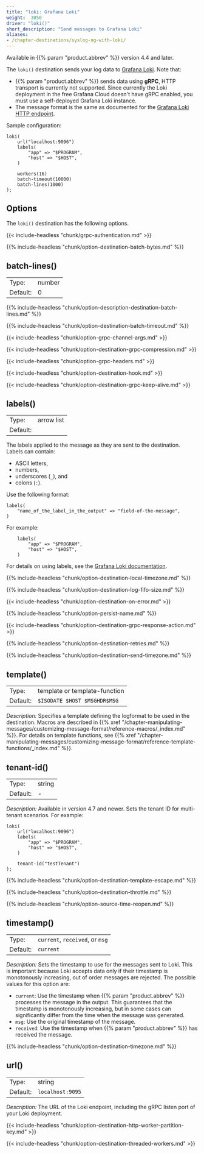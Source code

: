 ```yaml
---
title: "loki: Grafana Loki"
weight:  3050
driver: "loki()"
short_description: "Send messages to Grafana Loki"
aliases:
- /chapter-destinations/syslog-ng-with-loki/
---
```

<!-- This file is under the copyright of Axoflow, and licensed under Apache License 2.0, except for using the Axoflow and AxoSyslog trademarks. -->

Available in {{% param "product.abbrev" %}} version 4.4 and later.

The `loki()` destination sends your log data to [Grafana Loki](https://grafana.com/docs/loki/). Note that:

- {{% param "product.abbrev" %}} sends data using **gRPC**, HTTP transport is currently not supported. Since currently the Loki deployment in the free Grafana Cloud doesn't have gRPC enabled, you must use a self-deployed Grafana Loki instance.
- The message format is the same as documented for the [Grafana Loki HTTP endpoint](https://grafana.com/docs/loki/latest/reference/api/#push-log-entries-to-loki).

Sample configuration:

```shell
loki(
    url("localhost:9096")
    labels(
        "app" => "$PROGRAM",
        "host" => "$HOST",
    )

    workers(16)
    batch-timeout(10000)
    batch-lines(1000)
);
```

## Options

The `loki()` destination has the following options.

{{< include-headless "chunk/grpc-authentication.md" >}}

{{% include-headless "chunk/option-destination-batch-bytes.md" %}}

## batch-lines()

|          |        |
| -------- | ------ |
| Type:    | number |
| Default: | 0      |

{{% include-headless "chunk/option-description-destination-batch-lines.md" %}}

{{% include-headless "chunk/option-destination-batch-timeout.md" %}}

{{< include-headless "chunk/option-grpc-channel-args.md" >}}

{{< include-headless "chunk/option-destination-grpc-compression.md" >}}

{{< include-headless "chunk/option-grpc-headers.md" >}}

{{< include-headless "chunk/option-destination-hook.md" >}}

{{< include-headless "chunk/option-destination-grpc-keep-alive.md" >}}

## labels()

|          |         |
| -------- | ------- |
| Type:    | arrow list |
| Default: |  |

The labels applied to the message as they are sent to the destination. Labels can contain:

- ASCII letters,
- numbers,
- underscores (`_`), and
- colons (`:`).

Use the following format:

```shell
labels(
    "name_of_the_label_in_the_output" => "field-of-the-message",
)
```

For example:

```shell
    labels(
        "app" => "$PROGRAM",
        "host" => "$HOST",
    )
```

For details on using labels, see the [Grafana Loki documentation](https://grafana.com/docs/loki/latest/get-started/labels/).

{{% include-headless "chunk/option-destination-local-timezone.md" %}}

{{% include-headless "chunk/option-destination-log-fifo-size.md" %}}

{{< include-headless "chunk/option-destination-on-error.md" >}}

{{% include-headless "chunk/option-persist-name.md" %}}

{{< include-headless "chunk/option-destination-grpc-response-action.md" >}}

{{% include-headless "chunk/option-destination-retries.md" %}}

{{% include-headless "chunk/option-destination-send-timezone.md" %}}

## template()

|          |                                                    |
| -------- | -------------------------------------------------- |
| Type:    | template or template-function             |
| Default: | `$ISODATE $HOST $MSGHDR$MSG` |

*Description:* Specifies a template defining the logformat to be used in the destination. Macros are described in {{% xref "/chapter-manipulating-messages/customizing-message-format/reference-macros/_index.md" %}}. For details on template functions, see {{% xref "/chapter-manipulating-messages/customizing-message-format/reference-template-functions/_index.md" %}}.

## tenant-id()

|          |                                                    |
| -------- | -------------------------------------------------- |
| Type:    | string             |
| Default: | - |

*Description:* Available in version 4.7 and newer. Sets the tenant ID for multi-tenant scenarios. For example:

```shell
loki(
    url("localhost:9096")
    labels(
        "app" => "$PROGRAM",
        "host" => "$HOST",
    )

    tenant-id("testTenant")
);
```

{{% include-headless "chunk/option-destination-template-escape.md" %}}

{{% include-headless "chunk/option-destination-throttle.md" %}}

{{% include-headless "chunk/option-source-time-reopen.md" %}}

## timestamp()

|          |                            |
| -------- | -------------------------- |
| Type:    | `current`, `received`, or `msg` |
| Default: | `current` |

*Description:* Sets the timestamp to use for the messages sent to Loki. This is important because Loki accepts data only if their timestamp is monotonously increasing, out of order messages are rejected. The possible values for this option are:

- `current`: Use the timestamp when {{% param "product.abbrev" %}} processes the message in the output. This guarantees that the timestamp is monotonously increasing, but in some cases can significantly differ from the time when the message was generated.
- `msg`: Use the original timestamp of the message.
- `received`: Use the timestamp when {{% param "product.abbrev" %}} has received the message.

{{% include-headless "chunk/option-destination-timezone.md" %}}

## url()

|          |                            |
| -------- | -------------------------- |
| Type:    | string |
| Default: | `localhost:9095` |

*Description:* The URL of the Loki endpoint, including the gRPC listen port of your Loki deployment.

<a id="worker-partition-key"></a>
{{< include-headless "chunk/option-destination-http-worker-partition-key.md" >}}

{{< include-headless "chunk/option-destination-threaded-workers.md" >}}
